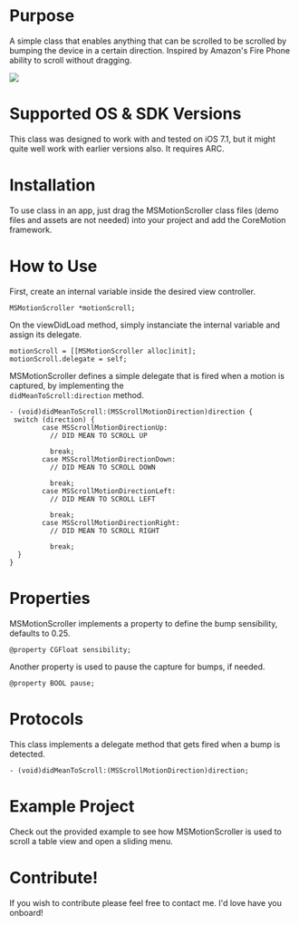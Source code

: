 Purpose
================

A simple class that enables anything that can be scrolled to be scrolled by bumping the device in a certain direction. Inspired by Amazon's Fire Phone ability to scroll without dragging. 

![](http://www.hellodev.us/repos/MSMotionScroller/MSMotionScroller-V1.0.gif)

Supported OS & SDK Versions
================
This class was designed to work with and tested on iOS 7.1, but it might quite well work with earlier versions also. It requires ARC.

Installation
================
To use class in an app, just drag the MSMotionScroller class files (demo files and assets are not needed) into your project and add the CoreMotion framework.

How to Use
================
First, create an internal variable inside the desired view controller.
```
MSMotionScroller *motionScroll;
```
On the viewDidLoad method, simply instanciate the internal variable and assign its delegate.
```
motionScroll = [[MSMotionScroller alloc]init];
motionScroll.delegate = self;
```
MSMotionScroller defines a simple delegate that is fired when a motion is captured, by implementing the <code> didMeanToScroll:direction</code> method.
```
- (void)didMeanToScroll:(MSScrollMotionDirection)direction {
 switch (direction) {
        case MSScrollMotionDirectionUp:
          // DID MEAN TO SCROLL UP
        
          break;
        case MSScrollMotionDirectionDown:
          // DID MEAN TO SCROLL DOWN
        
          break;
        case MSScrollMotionDirectionLeft:
          // DID MEAN TO SCROLL LEFT

          break;
        case MSScrollMotionDirectionRight:
          // DID MEAN TO SCROLL RIGHT

          break;
  }
}
```

Properties
================
MSMotionScroller implements a property to define the bump sensibility, defaults to 0.25.
```
@property CGFloat sensibility;
```

Another property is used to pause the capture for bumps, if needed.

```
@property BOOL pause;
```

Protocols
================
This class implements a delegate method that gets fired when a bump is detected.

```
- (void)didMeanToScroll:(MSScrollMotionDirection)direction;
```

Example Project
================
Check out the provided example to see how MSMotionScroller is used to scroll a table view and open a sliding menu.

Contribute!
================
If you wish to contribute please feel free to contact me. I'd love have you onboard!
